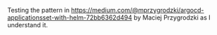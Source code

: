 Testing the pattern in https://medium.com/@mprzygrodzki/argocd-applicationsset-with-helm-72bb6362d494 by Maciej Przygrodzki as I understand it.


